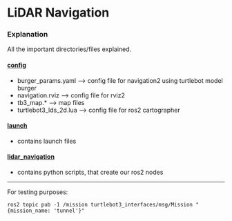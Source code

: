 # LiDAR Navigation

### Explanation

All the important directories/files explained.

#### <u>config</u>

- burger_params.yaml --> config file for navigation2 using turtlebot model burger
- navigation.rviz --> config file for rviz2
- tb3_map.* --> map files
- turtlebot3_lds_2d.lua --> config file for ros2 cartographer

#### <u>launch</u>

- contains launch files

#### <u>lidar_navigation</u>

- contains python scripts, that create our ros2 nodes

---

For testing purposes:

`ros2 topic pub -1 /mission turtlebot3_interfaces/msg/Mission "{mission_name: 'tunnel'}"`